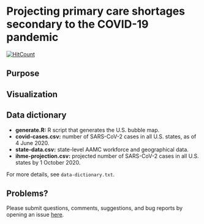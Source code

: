 # Projecting primary care shortages secondary to the COVID-19 pandemic

[![HitCount](http://hits.dwyl.com/rrrlw/covid-primary-care.svg)](http://hits.dwyl.com/rrrlw/covid-primary-care)

## Purpose

## Visualization

## Data dictionary

* **generate.R:** R script that generates the U.S. bubble map.
* **covid-cases.csv:** number of SARS-CoV-2 cases in all U.S. states, as of 4 June 2020.
* **state-data.csv:** state-level AAMC workforce and geographical data.
* **ihme-projection.csv:** projected number of SARS-CoV-2 cases in all U.S. states by 1 October 2020.

For more details, see `data-dictionary.txt`.

## Problems?

Please submit questions, comments, suggestions, and bug reports by opening an issue [here](https://github.com/rrrlw/covid-primary-care/issues).
